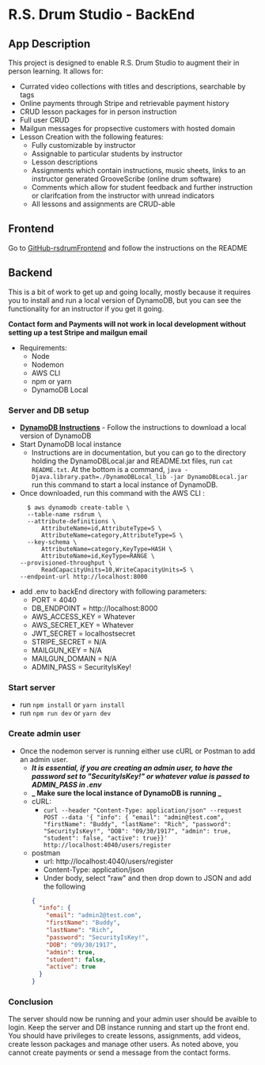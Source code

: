 # R.S. Drum Studio - BackEnd

## App Description

This project is designed to enable R.S. Drum Studio to augment their in person learning. It allows for:

- Currated video collections with titles and descriptions, searchable by tags
- Online payments through Stripe and retrievable payment history
- CRUD lesson packages for in person instruction
- Full user CRUD
- Mailgun messages for propsective customers with hosted domain
- Lesson Creation with the following features:
  - Fully customizable by instructor
  - Assignable to particular students by instructor
  - Lesson descriptions
  - Assignments which contain instructions, music sheets, links to an instructor generated GrooveScribe (online drum software)
  - Comments which allow for student feedback and further instruction or clarifcation from the instructor with unread indicators
  - All lessons and assignments are CRUD-able

## Frontend

Go to [GitHub-rsdrumFrontend](https://github.com/jonnyschult/rsdrumFrontend) and follow the instructions on the README

## Backend

This is a bit of work to get up and going locally, mostly because it requires you to install and run a local version of DynamoDB, but you can see the functionality for an instructor if you get it going.

**Contact form and Payments will not work in local development without setting up a test Stripe and mailgun email**

- Requirements:
  - Node
  - Nodemon
  - AWS CLI
  - npm or yarn
  - DynamoDB Local

### Server and DB setup

- **[DynamoDB Instructions](https://docs.aws.amazon.com/amazondynamodb/latest/developerguide/DynamoDBLocal.html)** - Follow the instructions to download a local version of DynamoDB
- Start DynamoDB local instance
  - Instructions are in documentation, but you can go to the directory holding the DynamoDBLocal.jar and README.txt files, run `cat README.txt`. At the bottom is a command, `java -Djava.library.path=./DynamoDBLocal_lib -jar DynamoDBLocal.jar` run this command to start a local instance of DynamoDB.
- Once downloaded, run this command with the AWS CLI :
  ```console
    $ aws dynamodb create-table \
    --table-name rsdrum \
    --attribute-definitions \
        AttributeName=id,AttributeType=S \
        AttributeName=category,AttributeType=S \
    --key-schema \
        AttributeName=category,KeyType=HASH \
        AttributeName=id,KeyType=RANGE \
  --provisioned-throughput \
        ReadCapacityUnits=10,WriteCapacityUnits=5 \
  --endpoint-url http://localhost:8000
  ```
- add .env to backEnd directory with following parameters:
  - PORT = 4040
  - DB_ENDPOINT = http://localhost:8000
  - AWS_ACCESS_KEY = Whatever
  - AWS_SECRET_KEY = Whatever
  - JWT_SECRET = localhostsecret
  - STRIPE_SECRET = N/A
  - MAILGUN_KEY = N/A
  - MAILGUN_DOMAIN = N/A
  - ADMIN_PASS = SecurityIsKey!

### Start server

- run `npm install` or `yarn install`
- run `npm run dev` or `yarn dev`

### Create admin user

- Once the nodemon server is running either use cURL or Postman to add an admin user.
  - **_It is essential, if you are creating an admin user, to have the password set to "SecurityIsKey!" or whatever value is passed to ADMIN_PASS in .env_**
  - **_ Make sure the local instance of DynamoDB is running _**
  - cURL:
    - `curl --header "Content-Type: application/json" --request POST --data '{ "info": { "email": "admin@test.com", "firstName": "Buddy", "lastName": "Rich", "password": "SecurityIsKey!", "DOB": "09/30/1917", "admin": true, "student": false, "active": true}}' http://localhost:4040/users/register`
  - postman
    - url: http://localhost:4040/users/register
    - Content-Type: application/json
    - Under body, select "raw" and then drop down to JSON and add the following
    ```json
    {
      "info": {
        "email": "admin2@test.com",
        "firstName": "Buddy",
        "lastName": "Rich",
        "password": "SecurityIsKey!",
        "DOB": "09/30/1917",
        "admin": true,
        "student": false,
        "active": true
      }
    }
    ```

### Conclusion

The server should now be running and your admin user should be avaible to login. Keep the server and DB instance running and start up the front end. You should have privileges to create lessons, assignments, add videos, create lesson packages and manage other users. As noted above, you cannot create payments or send a message from the contact forms.

